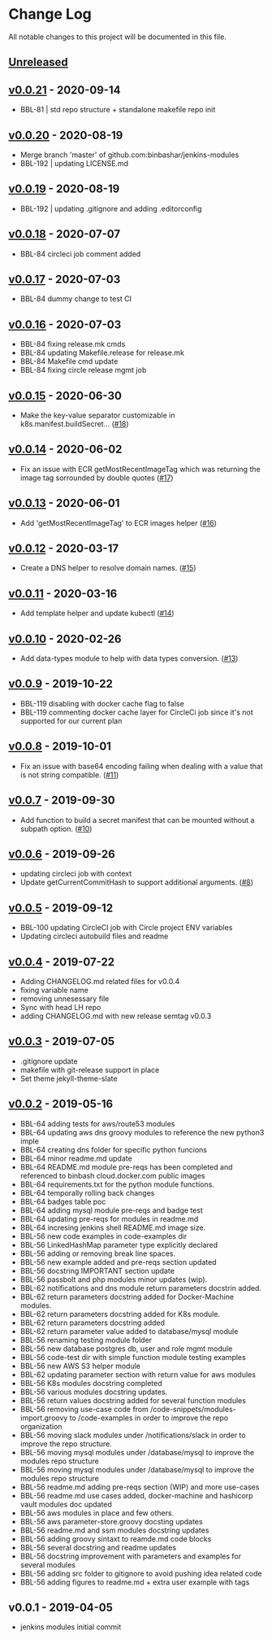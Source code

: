 # Change Log

All notable changes to this project will be documented in this file.

<a name="unreleased"></a>
## [Unreleased]



<a name="v0.0.21"></a>
## [v0.0.21] - 2020-09-14

- BBL-81 | std repo structure + standalone makefile repo init


<a name="v0.0.20"></a>
## [v0.0.20] - 2020-08-19

- Merge branch 'master' of github.com:binbashar/jenkins-modules
- BBL-192 | updating LICENSE.md


<a name="v0.0.19"></a>
## [v0.0.19] - 2020-08-19

- BBL-192 | updating .gitignore and adding .editorconfig


<a name="v0.0.18"></a>
## [v0.0.18] - 2020-07-07

- BBL-84 circleci job comment added


<a name="v0.0.17"></a>
## [v0.0.17] - 2020-07-03

- BBL-84 dummy change to test CI


<a name="v0.0.16"></a>
## [v0.0.16] - 2020-07-03

- BBL-84 fixing release.mk cmds
- BBL-84 updating Makefile.release for release.mk
- BBL-84 Makefile cmd update
- BBL-84 fixing circle release mgmt job


<a name="v0.0.15"></a>
## [v0.0.15] - 2020-06-30

- Make the key-value separator customizable in k8s.manifest.buildSecret… ([#18](https://github.com/binbashar/jenkins-modules/issues/18))


<a name="v0.0.14"></a>
## [v0.0.14] - 2020-06-02

- Fix an issue with ECR getMostRecentImageTag which was returning the image tag sorrounded by double quotes ([#17](https://github.com/binbashar/jenkins-modules/issues/17))


<a name="v0.0.13"></a>
## [v0.0.13] - 2020-06-01

- Add 'getMostRecentImageTag' to ECR images helper ([#16](https://github.com/binbashar/jenkins-modules/issues/16))


<a name="v0.0.12"></a>
## [v0.0.12] - 2020-03-17

- Create a DNS helper to resolve domain names. ([#15](https://github.com/binbashar/jenkins-modules/issues/15))


<a name="v0.0.11"></a>
## [v0.0.11] - 2020-03-16

- Add template helper and update kubectl ([#14](https://github.com/binbashar/jenkins-modules/issues/14))


<a name="v0.0.10"></a>
## [v0.0.10] - 2020-02-26

- Add data-types module to help with data types conversion. ([#13](https://github.com/binbashar/jenkins-modules/issues/13))


<a name="v0.0.9"></a>
## [v0.0.9] - 2019-10-22

- BBL-119 disabling with docker cache flag to false
- BBL-119 commenting docker cache layer for CircleCi job since it's not supported for our current plan


<a name="v0.0.8"></a>
## [v0.0.8] - 2019-10-01

- Fix an issue with base64 encoding failing when dealing with a value that is not string compatible. ([#11](https://github.com/binbashar/jenkins-modules/issues/11))


<a name="v0.0.7"></a>
## [v0.0.7] - 2019-09-30

- Add function to build a secret manifest that can be mounted without a subpath option. ([#10](https://github.com/binbashar/jenkins-modules/issues/10))


<a name="v0.0.6"></a>
## [v0.0.6] - 2019-09-26

- updating circleci job with context
- Update getCurrentCommitHash to support additional arguments. ([#8](https://github.com/binbashar/jenkins-modules/issues/8))


<a name="v0.0.5"></a>
## [v0.0.5] - 2019-09-12

- BBL-100 updating CircleCI job with Circle project ENV variables
- Updating circleci autobuild files and readme


<a name="v0.0.4"></a>
## [v0.0.4] - 2019-07-22

- Adding CHANGELOG.md related files for v0.0.4
- fixing variable name
- removing unnesessary file
- Sync with head LH repo
- adding CHANGELOG.md with new release semtag v0.0.3


<a name="v0.0.3"></a>
## [v0.0.3] - 2019-07-05

- .gitignore update
- makefile with git-release support in place
- Set theme jekyll-theme-slate


<a name="v0.0.2"></a>
## [v0.0.2] - 2019-05-16

- BBL-64 adding tests for aws/route53 modules
- BBL-64 updating aws dns groovy modules to reference the new python3 imple
- BBL-64 creating dns folder for specific python funcions
- BBL-64 minor readme.md update
- BBL-64 README.md module pre-reqs has been completed and referenced to binbash cloud.docker.com public images
- BBL-64 requirements.txt for the python module functions.
- BBL-64 temporally rolling back changes
- BBL-64 badges table poc
- BBL-64 adding mysql module pre-reqs and badge test
- BBL-64 updating pre-reqs for modules in readme.md
- BBL-64 incresing jenkins shell README.md image size.
- BBL-56 new code examples in code-examples dir
- BBL-56 LinkedHashMap parameter type explicitly declared
- BBL-56 adding or removing break line spaces.
- BBL-56 new example added and pre-reqs section updated
- BBL-56 docstring IMPORTANT section update
- BBL-56 passbolt and php modules minor updates (wip).
- BBL-62 notifications and dns module return parameters docstrin added.
- BBL-62 return parameters docstring added for Docker-Machine modules.
- BBL-62 return parameters docstring added for K8s module.
- BBL-62 return parameters docstring added
- BBL-62 return parameter value added to database/mysql module
- BBL-56 renaming testing module folder
- BBL-56 new database postgres db, user and role mgmt module
- BBL-56 code-test dir with simple function module testing examples
- BBL-56 new AWS S3 helper module
- BBL-62 updating parameter section with return value for aws modules
- BBL-56 K8s modules docstring completed
- BBL-56 various modules docstring updates.
- BBL-56 return values docstring added for several function modules
- BBL-56 removing use-case code from /code-snippets/modules-import.groovy to /code-examples in order to improve the repo organization
- BBL-56 moving slack modules under /notifications/slack in order to improve the repo structure.
- BBL-56 moving mysql modules under /database/mysql to improve the modules repo structure
- BBL-56 moving mysql modules under /database/mysql to improve the modules repo structure
- BBL-56 readme.md adding pre-reqs section (WIP) and more use-cases
- BBL-56 readme.md use cases added, docker-machine and hashicorp vault modules doc updated
- BBL-56 aws modules in place and few others.
- BBL-56 aws parameter-store.groovy docsting updates
- BBL-56 readme.md and ssm modules docstring updates
- BBL-56 adding groovy sintaxt to reamde.md code blocks
- BBL-56 several docstring and readme updates
- BBL-56 docstring improvement with parameters and examples for several modules
- BBL-56 adding src folder to gitignore to avoid pushing idea related code
- BBL-56 adding figures to readme.md + extra user example with tags


<a name="v0.0.1"></a>
## v0.0.1 - 2019-04-05

- jenkins modules initial commit


[Unreleased]: https://github.com/binbashar/jenkins-modules/compare/v0.0.21...HEAD
[v0.0.21]: https://github.com/binbashar/jenkins-modules/compare/v0.0.20...v0.0.21
[v0.0.20]: https://github.com/binbashar/jenkins-modules/compare/v0.0.19...v0.0.20
[v0.0.19]: https://github.com/binbashar/jenkins-modules/compare/v0.0.18...v0.0.19
[v0.0.18]: https://github.com/binbashar/jenkins-modules/compare/v0.0.17...v0.0.18
[v0.0.17]: https://github.com/binbashar/jenkins-modules/compare/v0.0.16...v0.0.17
[v0.0.16]: https://github.com/binbashar/jenkins-modules/compare/v0.0.15...v0.0.16
[v0.0.15]: https://github.com/binbashar/jenkins-modules/compare/v0.0.14...v0.0.15
[v0.0.14]: https://github.com/binbashar/jenkins-modules/compare/v0.0.13...v0.0.14
[v0.0.13]: https://github.com/binbashar/jenkins-modules/compare/v0.0.12...v0.0.13
[v0.0.12]: https://github.com/binbashar/jenkins-modules/compare/v0.0.11...v0.0.12
[v0.0.11]: https://github.com/binbashar/jenkins-modules/compare/v0.0.10...v0.0.11
[v0.0.10]: https://github.com/binbashar/jenkins-modules/compare/v0.0.9...v0.0.10
[v0.0.9]: https://github.com/binbashar/jenkins-modules/compare/v0.0.8...v0.0.9
[v0.0.8]: https://github.com/binbashar/jenkins-modules/compare/v0.0.7...v0.0.8
[v0.0.7]: https://github.com/binbashar/jenkins-modules/compare/v0.0.6...v0.0.7
[v0.0.6]: https://github.com/binbashar/jenkins-modules/compare/v0.0.5...v0.0.6
[v0.0.5]: https://github.com/binbashar/jenkins-modules/compare/v0.0.4...v0.0.5
[v0.0.4]: https://github.com/binbashar/jenkins-modules/compare/v0.0.3...v0.0.4
[v0.0.3]: https://github.com/binbashar/jenkins-modules/compare/v0.0.2...v0.0.3
[v0.0.2]: https://github.com/binbashar/jenkins-modules/compare/v0.0.1...v0.0.2
